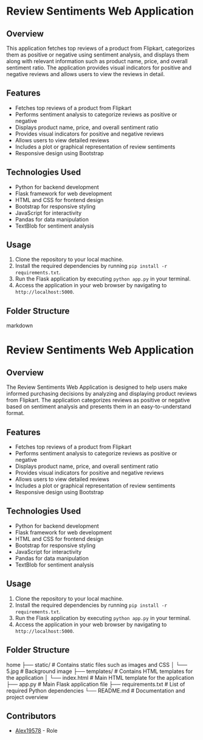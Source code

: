 # Review Sentiments Web Application

## Overview

This application fetches top reviews of a product from Flipkart, categorizes them as positive or negative using sentiment analysis, and displays them along with relevant information such as product name, price, and overall sentiment ratio. The application provides visual indicators for positive and negative reviews and allows users to view the reviews in detail.

## Features

- Fetches top reviews of a product from Flipkart
- Performs sentiment analysis to categorize reviews as positive or negative
- Displays product name, price, and overall sentiment ratio
- Provides visual indicators for positive and negative reviews
- Allows users to view detailed reviews
- Includes a plot or graphical representation of review sentiments
- Responsive design using Bootstrap

## Technologies Used

- Python for backend development
- Flask framework for web development
- HTML and CSS for frontend design
- Bootstrap for responsive styling
- JavaScript for interactivity
- Pandas for data manipulation
- TextBlob for sentiment analysis

## Usage

1. Clone the repository to your local machine.
2. Install the required dependencies by running `pip install -r requirements.txt`.
3. Run the Flask application by executing `python app.py` in your terminal.
4. Access the application in your web browser by navigating to `http://localhost:5000`.

## Folder Structure

markdown

# Review Sentiments Web Application

## Overview

The Review Sentiments Web Application is designed to help users make informed purchasing decisions by analyzing and displaying product reviews from Flipkart. The application categorizes reviews as positive or negative based on sentiment analysis and presents them in an easy-to-understand format.

## Features

- Fetches top reviews of a product from Flipkart
- Performs sentiment analysis to categorize reviews as positive or negative
- Displays product name, price, and overall sentiment ratio
- Provides visual indicators for positive and negative reviews
- Allows users to view detailed reviews
- Includes a plot or graphical representation of review sentiments
- Responsive design using Bootstrap

## Technologies Used

- Python for backend development
- Flask framework for web development
- HTML and CSS for frontend design
- Bootstrap for responsive styling
- JavaScript for interactivity
- Pandas for data manipulation
- TextBlob for sentiment analysis

## Usage

1. Clone the repository to your local machine.
2. Install the required dependencies by running `pip install -r requirements.txt`.
3. Run the Flask application by executing `python app.py` in your terminal.
4. Access the application in your web browser by navigating to `http://localhost:5000`.

## Folder Structure

home
├── static/ # Contains static files such as images and CSS
│ └── 5.jpg # Background image
├── templates/ # Contains HTML templates for the application
│ └── index.html # Main HTML template for the application
├── app.py # Main Flask application file
├── requirements.txt # List of required Python dependencies
└── README.md # Documentation and project overview

## Contributors

- [Alex19578](https://github.com/Alex19578) - Role

